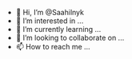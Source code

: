 - 👋 Hi, I’m @Saahilnyk
- 👀 I’m interested in ...
- 🌱 I’m currently learning ...
- 💞️ I’m looking to collaborate on ...
- 📫 How to reach me ...

<!---
Saahilnyk/Saahilnyk is a ✨ special ✨ repository because its `README.md` (this file) appears on your GitHub profile.
You can click the Preview link to take a look at your changes.
--->
